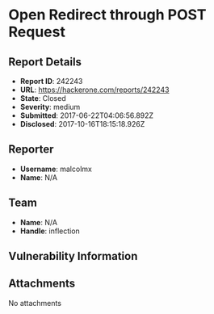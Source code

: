 # Open Redirect through POST Request

## Report Details
- **Report ID**: 242243
- **URL**: https://hackerone.com/reports/242243
- **State**: Closed
- **Severity**: medium
- **Submitted**: 2017-06-22T04:06:56.892Z
- **Disclosed**: 2017-10-16T18:15:18.926Z

## Reporter
- **Username**: malcolmx
- **Name**: N/A

## Team
- **Name**: N/A
- **Handle**: inflection

## Vulnerability Information


## Attachments
No attachments
